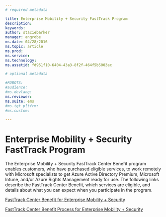 ```yaml
---
# required metadata

title: Enterprise Mobility + Security FastTrack Program
description:
keywords:
author: staciebarker
manager: angrobe
ms.date: 04/28/2016
ms.topic: article
ms.prod:
ms.service:
ms.technology:
ms.assetid: fd951f10-6404-43a3-8f2f-464f5b5003ac

# optional metadata

#ROBOTS:
#audience:
#ms.devlang:
ms.reviewer: 
ms.suite: ems
#ms.tgt_pltfrm:
#ms.custom:

---
```


# Enterprise Mobility + Security FastTrack Program
The Enterprise Mobility + Security FastTrack Center Benefit program enables customers, who have purchased eligible services, to work remotely with Microsoft specialists to get Azure Active Directory Premium, Microsoft Intune, and/or Azure Rights Management ready for use. The following links describe the FastTrack Center Benefit, which services are eligible, and details about what you can expect when you participate in the program.

[FastTrack Center Benefit for Enterprise Mobility + Security](fasttrack-center-benefit-for-enterprise-mobility-suite-ems.md)

[FastTrack Center Benefit Process for Enterprise Mobility + Security](fasttrack-center-benefit-process-for-enterprise-mobility-suite-ems.md)



